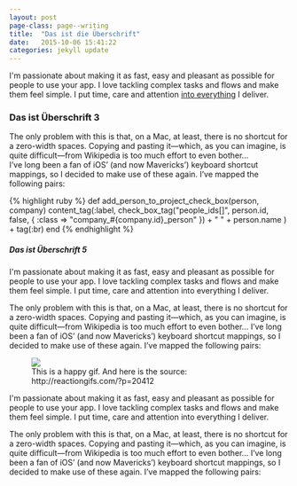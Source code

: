```yaml
---
layout: post
page-class: page--writing
title:  "Das ist die Überschrift"
date:   2015-10-06 15:41:22
categories: jekyll update
---
```

I'm passionate about making it as fast, easy and pleasant as possible for people to use your app. I love tackling complex tasks and flows and make them feel simple. I put time, care and attention [into everything][everything] I deliver. 

### Das ist Überschrift 3

The only problem with this is that, on a Mac, at least, there is no shortcut for a zero-width spaces. Copying and pasting it—which, as you can imagine, is quite difficult—from Wikipedia is too much effort to even bother…  
I’ve long been a fan of iOS’ (and now Mavericks’) keyboard shortcut mappings, so I decided to make use of these again. I’ve mapped the following pairs:

{% highlight ruby %}
def add_person_to_project_check_box(person, company)
  content_tag(:label, 
    check_box_tag("people_ids[]", person.id, false, { :class => "company_#{company.id}_person" }) +
    " " + person.name
  ) + tag(:br)
end
{% endhighlight %}

##### Das ist Überschrift 5

I'm passionate about making it as fast, easy and pleasant as possible for people to use your app. I love tackling complex tasks and flows and make them feel simple. I put time, care and attention into everything I deliver. 

The only problem with this is that, on a Mac, at least, there is no shortcut for a zero-width spaces. Copying and pasting it—which, as you can imagine, is quite difficult—from Wikipedia is too much effort to even bother…
I’ve long been a fan of iOS’ (and now Mavericks’) keyboard shortcut mappings, so I decided to make use of these again. I’ve mapped the following pairs:

<figure>
	<img src="http://www.placehold.it/720x420">
	<figcaption>This is a happy gif. And here is the source:  <a>http://reactiongifs.com/?p=20412</a></figcaption>
</figure>

I'm passionate about making it as fast, easy and pleasant as possible for people to use your app. I love tackling complex tasks and flows and make them feel simple. I put time, care and attention into everything I deliver. 

The only problem with this is that, on a Mac, at least, there is no shortcut for a zero-width spaces. Copying and pasting it—which, as you can imagine, is quite difficult—from Wikipedia is too much effort to even bother…
I’ve long been a fan of iOS’ (and now Mavericks’) keyboard shortcut mappings, so I decided to make use of these again. I’ve mapped the following pairs:

[everything]:  http://www.thenews.im
